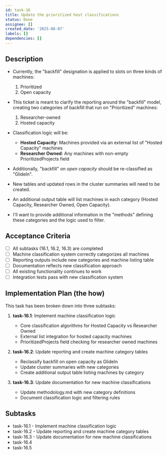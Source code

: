 ```yaml
---
id: task-16
title: Update the prioritized host classifications
status: Done
assignee: []
created_date: '2025-08-07'
labels: []
dependencies: []
---
```


## Description
- Currently, the "backfill" designation is applied to slots on three kinds of machines:
    1. Prioritized
    2. Open capacity

- This ticket is meant to clarify the reporting around the "backfill" model, creating two categories of backfill that run on "Prioritized" machines:
    1. Researcher-owned
    2. Hosted capacity

- Classification logic will be:
    - **Hosted Capacity**: Machines provided via an external list of "Hosted Capacity" machines
    - **Researcher Owned**: Any machines with non-empty PrioritizedProjects field

- Additionally, "backfill" on _open capacity_ should be re-classified as "GlideIn". 

- New tables and updated rows in the cluster summaries will need to be created.
- An additional output table will list machines in each category (Hosted Capacity, Researcher Owned, Open Capacity).
- I'll want to provide additional information in the "methods" defining these categories and the logic used to filter.

## Acceptance Criteria

- [ ] All subtasks (16.1, 16.2, 16.3) are completed
- [ ] Machine classification system correctly categorizes all machines
- [ ] Reporting outputs include new categories and machine listing table
- [ ] Documentation reflects new classification approach
- [ ] All existing functionality continues to work
- [ ] Integration tests pass with new classification system

## Implementation Plan (the how)

This task has been broken down into three subtasks:

1. **task-16.1**: Implement machine classification logic
   - Core classification algorithms for Hosted Capacity vs Researcher Owned
   - External list integration for hosted capacity machines
   - PrioritizedProjects field checking for researcher owned machines

2. **task-16.2**: Update reporting and create machine category tables
   - Reclassify backfill on open capacity as GlideIn
   - Update cluster summaries with new categories
   - Create additional output table listing machines by category

3. **task-16.3**: Update documentation for new machine classifications
   - Update methodology.md with new category definitions
   - Document classification logic and filtering rules

## Subtasks

- task-16.1 - Implement machine classification logic
- task-16.2 - Update reporting and create machine category tables  
- task-16.3 - Update documentation for new machine classifications
- task-16.4
- task-16.5
